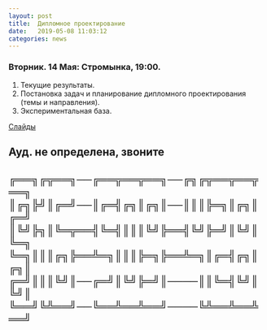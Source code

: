 ```yaml
---
layout: post
title:  Дипломное проектирование
date:   2019-05-08 11:03:12
categories: news
---
```

### Вторник. 14 Мая: Стромынка, 19:00. 
1. Текущие результаты. 
2. Постановка задач и планирование дипломного проектирования (темы и направления).
3. Экспериментальная база.

[Слайды](/courses_content/emg_slides)

Ауд. не определена, звоните
-----------------------------------
╔══╗╔╦══╗──╔══╦══╦══╗──╔╗╔╦══╦══╦══╗
║╔╗╠╝║╔═╝──║╔═╣╔╗║╔╗║──║║║╠═╗║╔╗║╔═╝
║╚╝╠╗║╚═╦══╣╚═╣║║║╚╝╠══╣╚╝╠═╝║╚╝║╚═╗
╚═╗║║║╔╗╠══╩═╗║║║╠═╗╠══╩═╗║╔═╣╔╗║╔╗║
╔═╝║║║╚╝║──╔═╝║╚╝╠═╝║────║║╚═╣╚╝║╚╝║
╚══╝╚╩══╝──╚══╩══╩══╝────╚╩══╩══╩══╝
--------------------------------------



